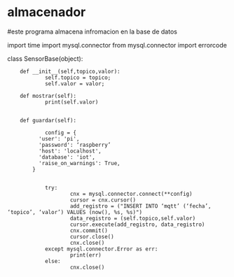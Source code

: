 # almacenador
#este programa almacena infromacion en la base de datos


import time
import mysql.connector
from mysql.connector import errorcode

class SensorBase(object):

        def __init__(self,topico,valor):
                self.topico = topico;
                self.valor = valor;

        def mostrar(self):
                print(self.valor)        
    

        def guardar(self):
    
                config = {
              'user': 'pi',
              'password': ‘raspberry’
              'host': 'localhost',
              'database': 'iot',
              'raise_on_warnings': True,
            }


                try:
                        cnx = mysql.connector.connect(**config)
                        cursor = cnx.cursor()
                        add_registro = ("INSERT INTO ‘mqtt’ (‘fecha’, ‘topico’, ‘valor’) VALUES (now(), %s, %s)")
                        data_registro = (self.topico,self.valor)
                        cursor.execute(add_registro, data_registro)
                        cnx.commit()
                        cursor.close()
                        cnx.close()
                except mysql.connector.Error as err:
                        print(err)
                else:
                        cnx.close() 
